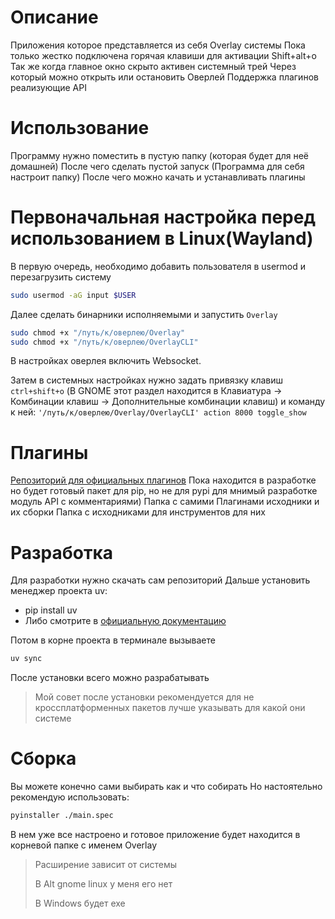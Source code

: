 # Описание

Приложения которое представляется из себя Overlay системы
Пока только жестко подключена горячая клавиши для активации
Shift+alt+o
Так же когда главное окно скрыто активен системный трей
Через который можно открыть или остановить Оверлей
Поддержка плагинов реализующие API  

# Использование

Программу нужно поместить в пустую папку (которая будет для неё домашней)
После чего сделать пустой запуск (Программа для себя настроит папку)
После чего можно качать и устанавливать плагины

# Первоначальная настройка перед использованием в  Linux(Wayland)
В первую очередь, необходимо добавить пользователя в usermod и перезагрузить систему 
```bash
sudo usermod -aG input $USER
```

Далее сделать бинарники исполняемыми и запустить `Overlay`
```bash
sudo chmod +x "/путь/к/оверлею/Overlay"
sudo chmod +x "/путь/к/оверлею/OverlayCLI"
```
В настройках оверлея включить  Websocket.

Затем в системных настройках нужно задать привязку клавиш `ctrl+shift+o`
(В GNOME этот раздел находится в Клавиатура -> Комбинации клавиш -> Дополнительные комбинации клавиш)
и команду к ней: `'/путь/к/оверлею/Overlay/OverlayCLI' action 8000 toggle_show`

# Плагины

[Репозиторий для официальных плагинов](https://github.com/SnayperTihCreator/OverayPlugins)
Пока находится в разработке но будет готовый пакет для pip, но не для pypi для мнимый разработке модуль API с комментариями)
Папка с самими Плагинами исходники и их сборки
Папка с исходниками для инструментов для них
# Разработка

Для разработки нужно скачать сам репозиторий 
Дальше установить менеджер проекта uv:
-  pip install uv
-  Либо смотрите в [официальную документацию](https://docs.astral.sh/uv/)

Потом в корне проекта в терминале вызываете
```bash
uv sync
```
После установки всего можно разрабатывать
> Мой совет после установки рекомендуется для не кроссплатформенных пакетов лучше указывать для какой они системе 

# Сборка
Вы можете конечно сами выбирать как и что собирать
Но настоятельно рекомендую использовать:
```bash
pyinstaller ./main.spec
```
В нем уже все настроено и готовое приложение будет находится в корневой папке с именем Overlay
> Расширение зависит от системы
> 
> В Alt gnome linux у меня его нет
> 
> В Windows будет exe